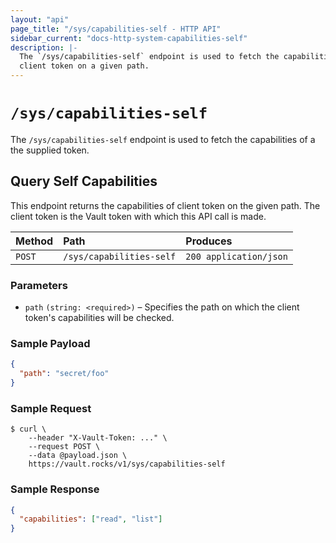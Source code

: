 ```yaml
---
layout: "api"
page_title: "/sys/capabilities-self - HTTP API"
sidebar_current: "docs-http-system-capabilities-self"
description: |-
  The `/sys/capabilities-self` endpoint is used to fetch the capabilities of
  client token on a given path.
---
```


# `/sys/capabilities-self`

The `/sys/capabilities-self` endpoint is used to fetch the capabilities of a the
supplied token.

## Query Self Capabilities

This endpoint returns the capabilities of client token on the given path. The
client token is the Vault token with which this API call is made.

| Method   | Path                     | Produces               |
| :------- | :----------------------- | :--------------------- |
| `POST`   | `/sys/capabilities-self` | `200 application/json` |


### Parameters

- `path` `(string: <required>)` – Specifies the path on which the client token's
  capabilities will be checked.

### Sample Payload

```json
{
  "path": "secret/foo"
}
```

### Sample Request

```
$ curl \
    --header "X-Vault-Token: ..." \
    --request POST \
    --data @payload.json \
    https://vault.rocks/v1/sys/capabilities-self
```

### Sample Response

```json
{
  "capabilities": ["read", "list"]
}
```
